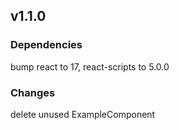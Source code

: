 ## v1.1.0

### Dependencies

bump react to 17, react-scripts to 5.0.0

### Changes

delete unused ExampleComponent
